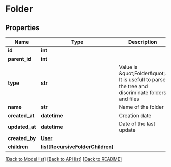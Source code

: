 # Folder

## Properties
Name | Type | Description | Notes
------------ | ------------- | ------------- | -------------
**id** | **int** |  | [optional] 
**parent_id** | **int** |  | [optional] 
**type** | **str** | Value is \&quot;Folder\&quot;. It is usefull to parse the tree and discriminate folders and files | [optional] 
**name** | **str** | Name of the folder | 
**created_at** | **datetime** | Creation date | [optional] 
**updated_at** | **datetime** | Date of the last update | [optional] 
**created_by** | [**User**](User.md) |  | [optional] 
**children** | [**list[RecursiveFolderChildren]**](RecursiveFolderChildren.md) |  | [optional] 

[[Back to Model list]](../README.md#documentation-for-models) [[Back to API list]](../README.md#documentation-for-api-endpoints) [[Back to README]](../README.md)


